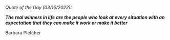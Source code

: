 *Quote of the Day (03/16/2022):*

_**The real winners in life are the people who look at every situation with an expectation that they can make it work or make it better**_

Barbara Pletcher